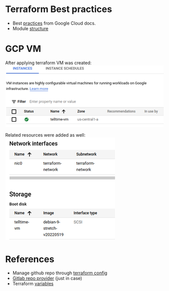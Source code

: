 # Terraform Best practices
* Best [practices](https://cloud.google.com/docs/terraform/best-practices-for-terraform) from Google Cloud docs.
* Module [structure](https://www.terraform.io/language/modules/develop)

# GCP VM
After applying terraform VM was created:
![running vm](./screenshots/telltime-vm-running.png)

Related resources were added as well:
![related resources](./screenshots/attached-resources.png)

# References
* Manage github repo through [terraform config](https://learn.hashicorp.com/tutorials/terraform/github-user-teams)
* [Gitlab repo provider](https://registry.terraform.io/providers/gitlabhq/gitlab/latest/docs) (just in case)
* Terraform [variables](https://www.terraform.io/language/values/variables)
